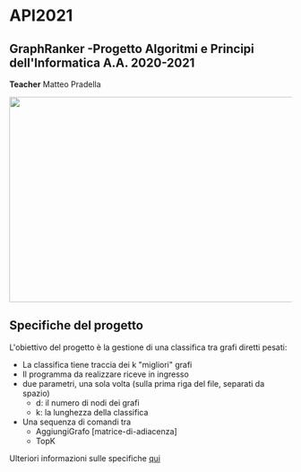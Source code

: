 # API2021
## GraphRanker -Progetto Algoritmi e Principi dell'Informatica A.A. 2020-2021
**Teacher** Matteo Pradella

<img src="https://www.researchgate.net/publication/323578961/figure/fig5/AS:868789486903298@1584146963208/Example-Graph-for-dynamic-Dijkstra-algorithm.png" width=753px height=366px />

## Specifiche del progetto
L'obiettivo del progetto è la gestione di una classifica
tra grafi diretti pesati:
* La classifica tiene traccia dei k "migliori" grafi
* Il programma da realizzare riceve in ingresso
* due parametri, una sola volta (sulla prima riga del file, separati da spazio)
  * d: il numero di nodi dei grafi
  * k: la lunghezza della classifica
* Una sequenza di comandi tra
  * AggiungiGrafo [matrice-di-adiacenza]
  * TopK

Ulteriori informazioni sulle specifiche [qui](https://github.com/mirkoliveli/API2021/blob/master/Specifiche_Progetto/Open%20(%5Bit%5D).pdf)